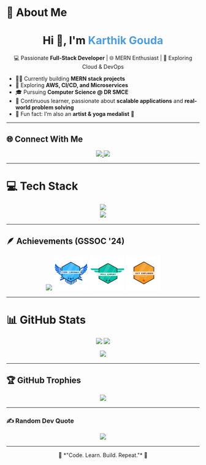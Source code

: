 # 💫 About Me  

<h1 align="center">Hi 👋, I'm <span style="color:#4F9DDE">Karthik Gouda</span></h1>  

<p align="center">  
💻 Passionate <b>Full-Stack Developer</b> | 🌐 MERN Enthusiast | 🚀 Exploring Cloud & DevOps  
</p>  

- 👨‍💻 Currently building **MERN stack projects**  
- 🔭 Exploring **AWS, CI/CD, and Microservices**  
- 🎓 Pursuing **Computer Science @ DR SMCE**  
- 🌱 Continuous learner, passionate about **scalable applications** and **real-world problem solving**  
- 🎨 Fun fact: I’m also an **artist & yoga medalist** 🏅  

---

## 🌐 Connect With Me  
<p align="center">  
  <a href="https://instagram.com/karthik_gouda01" target="_blank">  
    <img src="https://img.shields.io/badge/Instagram-%23E4405F.svg?style=for-the-badge&logo=Instagram&logoColor=white"/>  
  </a>  
  <a href="https://linkedin.com/in/kartikagouda15" target="_blank">  
    <img src="https://img.shields.io/badge/LinkedIn-%230077B5.svg?style=for-the-badge&logo=linkedin&logoColor=white"/>  
  </a>  
</p>  

---

# 💻 Tech Stack  
<p align="center">  
<img src="https://skillicons.dev/icons?i=html,css,js,react,nodejs,express,mongodb,postgres,mysql,bootstrap,jquery,python,npm" />  
<br/>  
<img src="https://skillicons.dev/icons?i=git,github,vscode,postman,figma,aws" />  
</p>  

---

## 🪶 Achievements (GSSOC '24)  
<p align="center">  
<img src="https://raw.githubusercontent.com/GSSoC24/Postman-Challenge/main/docs/assets/Postman%20White.png" width="90px"/>  
<img src="https://raw.githubusercontent.com/GSSoC24/Contributor/refs/heads/main/assets/Code%20Luminary.png" width="90px"/>  
<img src="https://raw.githubusercontent.com/GSSoC24/Contributor/refs/heads/main/assets/Pull%20Expert.png" width="90px"/>  
<img src="https://raw.githubusercontent.com/GSSoC24/Contributor/refs/heads/main/assets/Git%20Explorer.png" width="90px"/>  
</p>  

---

# 📊 GitHub Stats  
<p align="center">  
  <img src="https://github-readme-stats.vercel.app/api?username=karthikgouda15&theme=tokyonight&hide_border=true&show_icons=true" height="150"/>  
  <img src="https://github-readme-streak-stats.herokuapp.com/?user=karthikgouda15&theme=tokyonight&hide_border=true" height="150"/>  
</p>  

<p align="center">  
  <img src="https://github-readme-stats.vercel.app/api/top-langs/?username=karthikgouda15&theme=tokyonight&hide_border=true&layout=compact" height="150"/>  
</p>  

---

## 🏆 GitHub Trophies  
<p align="center">  
  <img src="https://github-profile-trophy.vercel.app/?username=karthikgouda15&theme=radical&no-frame=true&margin-w=5"/>  
</p>  

---

### ✍️ Random Dev Quote  
<p align="center">  
  <img src="https://quotes-github-readme.vercel.app/api?type=horizontal&theme=radical"/>  
</p>  

---

<p align="center">  
  🚀 *"Code. Learn. Build. Repeat."* 🚀  
</p>  

